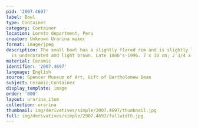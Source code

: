 ```yaml
---
pid: '2007.4697'
label: Bowl
type: Container
category: Container
location: Loreto department, Peru
creator: Unknown Urarina maker
format: image/jpeg
description: The small bowl has a slightly flared rim and is slightly lopsided. It
  is undecorated and light brown. Late 1800's-1996. 7 x 10 cm; 2 3/4 x 3 7/8 in
material: Ceramic
identifier: '2007.4697'
language: English
source: Spencer Museum of Art; Gift of Bartholomew Dean
subject: Ceramic;Container
display_template: image
order: '000'
layout: urarina_item
collection: urarina
thumbnail: img/derivatives/simple/2007.4697/thumbnail.jpg
full: img/derivatives/simple/2007.4697/fullwidth.jpg
---
```

